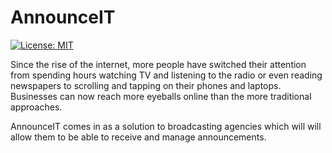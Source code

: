 # AnnounceIT

[![License: MIT](https://img.shields.io/badge/License-MIT-yellow.svg)](https://opensource.org/licenses/MIT)

Since the rise of the internet, more people have switched their attention from spending hours
watching TV and listening to the radio or even reading newspapers to scrolling and tapping on
their phones and laptops. Businesses can now reach more eyeballs online than the more
traditional approaches.

AnnounceIT comes in as a solution to broadcasting agencies which will will allow them to be able
to receive and manage announcements.
